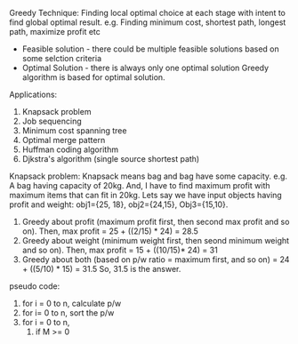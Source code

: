 Greedy Technique:
Finding local optimal choice at each stage with intent to find global optimal result. e.g. Finding minimum cost, shortest path, longest path, maximize profit etc
* Feasible solution - there could be multiple feasible solutions based on some selction criteria
* Optimal Solution - there is always only one optimal solution
Greedy algorithm is based for optimal solution.

Applications: 
1. Knapsack problem
2. Job sequencing
3. Minimum cost spanning tree
4. Optimal merge pattern
5. Huffman coding algorithm
6. Djkstra's algorithm (single source shortest path)

Knapsack problem: 
Knapsack means bag and bag have some capacity. 
e.g. A bag having capacity of 20kg. And, I have to find maximum profit with maximum items that can fit in 20kg.
Lets say we have input objects having profit and weight: obj1={25, 18}, obj2={24,15}, Obj3={15,10}.
1. Greedy about profit (maximum profit first, then second max profit and so on). Then, max profit = 25 + ((2/15) * 24) = 28.5
2. Greedy about weight (minimum weight first, then seond minimum weight and so on). Then, max profit = 15 + ((10/15)* 24) = 31
3. Greedy about both (based on p/w ratio = maximum first, and so on) = 24 + ((5/10) * 15) = 31.5
So, 31.5 is the answer.

pseudo code:
1. for i = 0 to n, calculate p/w
2. for i= 0 to n, sort the p/w
3. for i = 0 to n,
    1. if M >= 0
